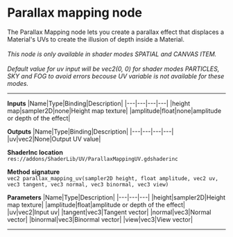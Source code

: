 # Parallax mapping node
The Parallax Mapping node lets you create a parallax effect that displaces a Material's UVs to create the illusion of depth inside a Material.<br><br><i>This node is only available in shader modes SPATIAL and CANVAS ITEM.<br><br>Default value for uv input will be vec2(0, 0) for shader modes <i>PARTICLES</i>, <i>SKY</i> and <i>FOG</i> to avoid errors becouse UV variable is not available for these modes.</i>
<hr>

**Inputs**
|Name|Type|Binding|Description|
|---|---|---|---|
|height map|sampler2D|none|Height map texture|
|amplitude|float|none|amplitude or depth of the effect|

**Outputs**
|Name|Type|Binding|Description|
|---|---|---|---|
|uv|vec2|None|Output UV value|

**ShaderInc location**
<br>`res://addons/ShaderLib/UV/ParallaxMappingUV.gdshaderinc`

**Method signature**
<br>`vec2 parallax_mapping_uv(sampler2D height, float amplitude, vec2 uv, vec3 tangent, vec3 normal, vec3 binormal, vec3 view)`

**Parameters**
|Name|Type|Description|
|---|---|---|
|height|sampler2D|Height map texture|
|amplitude|float|amplitude or depth of the effect|
|uv|vec2|Input uv|
|tangent|vec3|Tangent vector|
|normal|vec3|Normal vector|
|binormal|vec3|Binormal vector|
|view|vec3|View vector|
___